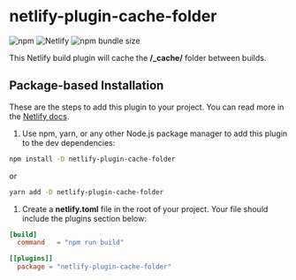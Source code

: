 # netlify-plugin-cache-folder

![npm](https://img.shields.io/npm/v/netlify-plugin-cache-folder) ![Netlify](https://img.shields.io/netlify/e09bcd9b-e7f2-4e00-98c7-26712ecdc9ef) ![npm bundle size](https://img.shields.io/bundlephobia/minzip/netlify-plugin-cache-folder)

This Netlify build plugin will cache the **/_cache/** folder between builds.

## Package-based Installation

These are the steps to add this plugin to your project. You can read more in the [Netlify docs](https://docs.netlify.com/configure-builds/build-plugins/#file-based-installation).

1. Use npm, yarn, or any other Node.js package manager to add this plugin to the dev dependencies:
  ```bash
  npm install -D netlify-plugin-cache-folder
  ```
  or
  ```bash
  yarn add -D netlify-plugin-cache-folder
  ```

1. Create a **netlify.toml** file in the root of your project. Your file should include the plugins section below:

  ```toml
  [build]
    command   = "npm run build"

  [[plugins]]
    package = "netlify-plugin-cache-folder"
  ```
